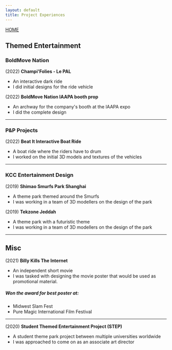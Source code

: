 ```yaml
---
layout: default 
title: Project Experiences
---
```


[HOME](/Portfolio_FredericCaeyers/)

## Themed Entertainment

### BoldMove Nation
(2022)
**Champi'Folies - Le PAL**

- An interactive dark ride
- I did initial designs for the ride vehicle


(2022)
**BoldMove Nation IAAPA booth prop**

- An archway for the company's booth at the IAAPA expo
- I did the complete design

---
### P&P Projects
(2022)
**Beat It Interactive Boat Ride**
- A boat ride where the riders have to drum
- I worked on the initial 3D models and textures of the vehicles

---
### KCC Entertainment Design
(2019)
**Shimao Smurfs Park Shanghai**

- A theme park themed around the Smurfs
- I was working in a team of 3D modellers on the design of the park


(2019)
**Tekzone Jeddah**

- A theme park with a futuristic theme
- I was working in a team of 3D modellers on the design of the park

---
## Misc

(2021)
**Billy Kills The Internet**

- An independent short movie
- I was tasked with designing the movie poster that would be used as promotional material.

##### Won the award for best poster at:
-  Midwest Slam Fest
-  Pure Magic International Film Festival

---
(2020)
**Student Themed Entertainment Project (STEP)**

- A student theme park project between multiple universities worldwide
- I was approached to come on as an associate art director

